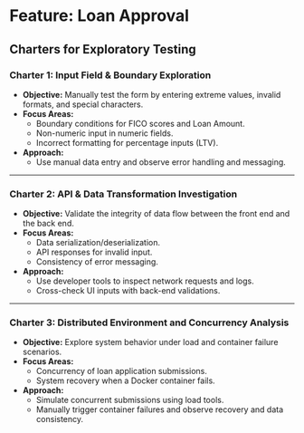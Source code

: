 # Feature: Loan Approval

## Charters for Exploratory Testing

### Charter 1: Input Field & Boundary Exploration

- **Objective:** Manually test the form by entering extreme values, invalid formats, and special characters.
- **Focus Areas:**  
  - Boundary conditions for FICO scores and Loan Amount.
  - Non-numeric input in numeric fields.
  - Incorrect formatting for percentage inputs (LTV).
- **Approach:**  
  - Use manual data entry and observe error handling and messaging.

---

### Charter 2: API & Data Transformation Investigation

- **Objective:** Validate the integrity of data flow between the front end and the back end.
- **Focus Areas:**  
  - Data serialization/deserialization.
  - API responses for invalid input.
  - Consistency of error messaging.
- **Approach:**  
  - Use developer tools to inspect network requests and logs.
  - Cross-check UI inputs with back-end validations.

---

### Charter 3: Distributed Environment and Concurrency Analysis

- **Objective:** Explore system behavior under load and container failure scenarios.
- **Focus Areas:**  
  - Concurrency of loan application submissions.
  - System recovery when a Docker container fails.
- **Approach:**  
  - Simulate concurrent submissions using load tools.
  - Manually trigger container failures and observe recovery and data consistency.

